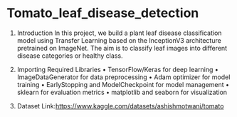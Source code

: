 # Tomato_leaf_disease_detection

1. Introduction
In this project, we build a plant leaf disease classification model using Transfer Learning based on the InceptionV3 architecture pretrained on ImageNet. The aim is to classify leaf images into different disease categories or healthy class.

2. Importing Required Libraries
•	TensorFlow/Keras for deep learning
•	ImageDataGenerator for data preprocessing
•	Adam optimizer for model training
•	EarlyStopping and ModelCheckpoint for model management
•	sklearn for evaluation metrics
•	matplotlib and seaborn for visualization

3. Dataset Link:https://www.kaggle.com/datasets/ashishmotwani/tomato
